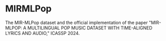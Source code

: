 # MIRMLPop
The MIR-MLPop dataset and the official implementation of the paper "MIR-MLPOP: A MULTILINGUAL POP MUSIC DATASET WITH TIME-ALIGNED LYRICS AND AUDIO," ICASSP 2024.
